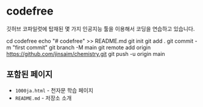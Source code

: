 # codefree

깃허브 코파일럿에 탑재된 몇 가지 인공지능 툴을 이용해서 코딩을 연습하고 있습니다.

cd codefree
echo "# codefree" >> README.md
git init
git add .
git commit -m "first commit"
git branch -M main
git remote add origin https://github.com/jinsaim/chemistry.git
git push -u origin main


## 포함된 페이지
- `1000ja.html` - 천자문 학습 페이지
- `README.md` - 저장소 소개
